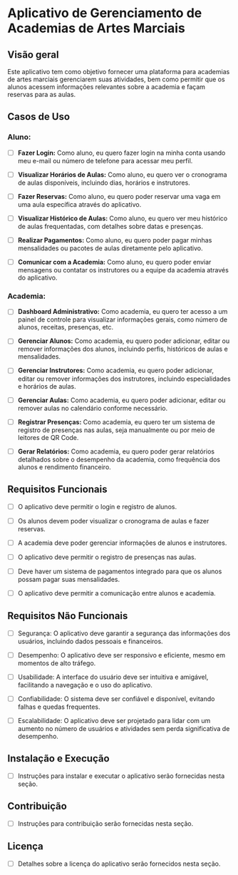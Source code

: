 # Aplicativo de Gerenciamento de Academias de Artes Marciais

## Visão geral

Este aplicativo tem como objetivo fornecer uma plataforma para academias de artes marciais gerenciarem suas atividades, bem como permitir que os alunos acessem informações relevantes sobre a academia e façam reservas para as aulas.

## Casos de Uso

### Aluno:

- [ ] **Fazer Login:** Como aluno, eu quero fazer login na minha conta usando meu e-mail ou número de telefone para acessar meu perfil.

- [ ] **Visualizar Horários de Aulas:** Como aluno, eu quero ver o cronograma de aulas disponíveis, incluindo dias, horários e instrutores.

- [ ] **Fazer Reservas:** Como aluno, eu quero poder reservar uma vaga em uma aula específica através do aplicativo.

- [ ] **Visualizar Histórico de Aulas:** Como aluno, eu quero ver meu histórico de aulas frequentadas, com detalhes sobre datas e presenças.

- [ ] **Realizar Pagamentos:** Como aluno, eu quero poder pagar minhas mensalidades ou pacotes de aulas diretamente pelo aplicativo.

- [ ] **Comunicar com a Academia:** Como aluno, eu quero poder enviar mensagens ou contatar os instrutores ou a equipe da academia através do aplicativo.

### Academia:

- [ ] **Dashboard Administrativo:** Como academia, eu quero ter acesso a um painel de controle para visualizar informações gerais, como número de alunos, receitas, presenças, etc.

- [ ] **Gerenciar Alunos:** Como academia, eu quero poder adicionar, editar ou remover informações dos alunos, incluindo perfis, históricos de aulas e mensalidades.

- [ ] **Gerenciar Instrutores:** Como academia, eu quero poder adicionar, editar ou remover informações dos instrutores, incluindo especialidades e horários de aulas.

- [ ] **Gerenciar Aulas:** Como academia, eu quero poder adicionar, editar ou remover aulas no calendário conforme necessário.

- [ ] **Registrar Presenças:** Como academia, eu quero ter um sistema de registro de presenças nas aulas, seja manualmente ou por meio de leitores de QR Code.

- [ ] **Gerar Relatórios:** Como academia, eu quero poder gerar relatórios detalhados sobre o desempenho da academia, como frequência dos alunos e rendimento financeiro.

## Requisitos Funcionais

- [ ] O aplicativo deve permitir o login e registro de alunos.

- [ ] Os alunos devem poder visualizar o cronograma de aulas e fazer reservas.

- [ ] A academia deve poder gerenciar informações de alunos e instrutores.

- [ ] O aplicativo deve permitir o registro de presenças nas aulas.

- [ ] Deve haver um sistema de pagamentos integrado para que os alunos possam pagar suas mensalidades.

- [ ] O aplicativo deve permitir a comunicação entre alunos e academia.

## Requisitos Não Funcionais

- [ ] Segurança: O aplicativo deve garantir a segurança das informações dos usuários, incluindo dados pessoais e financeiros.

- [ ] Desempenho: O aplicativo deve ser responsivo e eficiente, mesmo em momentos de alto tráfego.

- [ ] Usabilidade: A interface do usuário deve ser intuitiva e amigável, facilitando a navegação e o uso do aplicativo.

- [ ] Confiabilidade: O sistema deve ser confiável e disponível, evitando falhas e quedas frequentes.

- [ ] Escalabilidade: O aplicativo deve ser projetado para lidar com um aumento no número de usuários e atividades sem perda significativa de desempenho.

## Instalação e Execução

- [ ] Instruções para instalar e executar o aplicativo serão fornecidas nesta seção.

## Contribuição

- [ ] Instruções para contribuição serão fornecidas nesta seção.

## Licença

- [ ] Detalhes sobre a licença do aplicativo serão fornecidos nesta seção.
